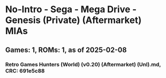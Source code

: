 # No-Intro - Sega - Mega Drive - Genesis (Private) (Aftermarket) MIAs
## Games: 1, ROMs: 1, as of 2025-02-08
### Retro Games Hunters (World) (v0.20) (Aftermarket) (Unl).md, CRC: 691e5c88
